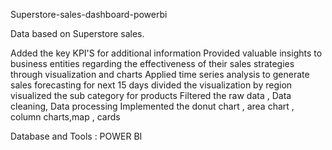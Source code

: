 Superstore-sales-dashboard-powerbi

Data based on Superstore sales.

Added the key KPI'S for additional information
Provided valuable insights to business entities regarding the effectiveness of their sales strategies through visualization and charts
Applied time series analysis to generate sales forecasting for next 15 days
divided the visualization by region
visualized the sub category for products
Filtered the raw data , Data cleaning, Data processing
Implemented the donut chart , area chart , column charts,map , cards


Database and Tools :
POWER BI
